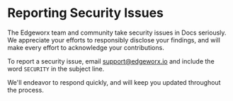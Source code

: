 # Reporting Security Issues

The Edgeworx team and community take security issues in Docs seriously. We appreciate your efforts to responsibly disclose your findings, and will make every effort to acknowledge your contributions.

To report a security issue, email [support@edgeworx.io](mailto:edgeworx.io) and include the word `SECURITY` in the subject line.

We'll endeavor to respond quickly, and will keep you updated throughout the process.
